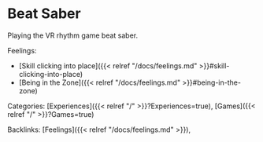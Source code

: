 # Beat Saber

Playing the VR rhythm game beat saber.

Feelings: 

  - [Skill clicking into place]({{< relref "/docs/feelings.md" >}}#skill-clicking-into-place)
  - [Being in the Zone]({{< relref "/docs/feelings.md" >}}#being-in-the-zone)

Categories: [Experiences]({{< relref "/" >}}?Experiences=true),
[Games]({{< relref "/" >}}?Games=true)

Backlinks: [Feelings]({{< relref "/docs/feelings.md" >}}), 

